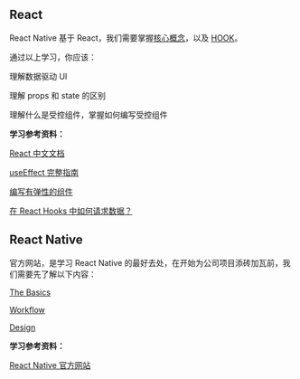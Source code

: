 ## React

React Native 基于 React，我们需要掌握[核心概念](https://react.docschina.org/docs/hello-world.html)，以及 [HOOK](https://react.docschina.org/docs/hooks-intro.html)。

通过以上学习，你应该：

理解数据驱动 UI

理解 props 和 state 的区别

理解什么是受控组件，掌握如何编写受控组件

**学习参考资料：**

[React 中文文档](https://react.docschina.org/)

[useEffect 完整指南](https://overreacted.io/zh-hans/a-complete-guide-to-useeffect/)

[编写有弹性的组件](https://overreacted.io/zh-hans/writing-resilient-components/)

[在 React Hooks 中如何请求数据？](https://juejin.im/post/5c98fb35518825157172acc6)

## React Native

官方网站，是学习 React Native 的最好去处，在开始为公司项目添砖加瓦前，我们需要先了解以下内容：

[The Basics](https://reactnative.dev/docs/intro-react-native-components)

[Workflow](https://reactnative.dev/docs/running-on-device)

[Design](https://reactnative.dev/docs/style)

**学习参考资料：**

[React Native 官方网站](https://reactnative.dev/)
